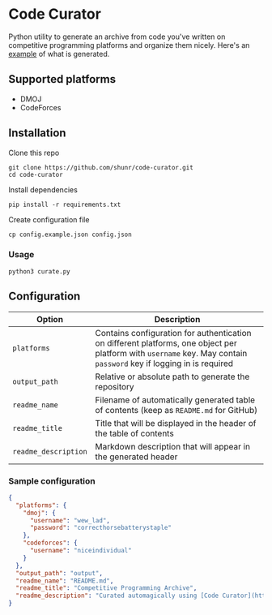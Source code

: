 # Code Curator

Python utility to generate an archive from code you've written on competitive programming platforms and organize them nicely. Here's an [example](https://github.com/shunr/competitive-programming) of what is generated.

## Supported platforms
- DMOJ
- CodeForces

## Installation
Clone this repo
```shell
git clone https://github.com/shunr/code-curator.git
cd code-curator
```
Install dependencies
```shell
pip install -r requirements.txt
```
Create configuration file
```shell
cp config.example.json config.json
```
### Usage
```shell
python3 curate.py
```

## Configuration
| Option | Description |
|---|---|
|```platforms```| Contains configuration for authentication on different platforms, one object per platform with ```username``` key. May contain ```password``` key if logging in is required |
|```output_path```| Relative or absolute path to generate the repository |
|```readme_name```| Filename of automatically generated table of contents (keep as ```README.md``` for GitHub) |
|```readme_title```| Title that will be displayed in the header of the table of contents |
|```readme_description```| Markdown description that will appear in the generated header |

### Sample configuration
```json
{
  "platforms": {
    "dmoj": {
      "username": "wew_lad",
      "password": "correcthorsebatterystaple"
    },
    "codeforces": {
      "username": "niceindividual"
    }
  },
  "output_path": "output",
  "readme_name": "README.md",
  "readme_title": "Competitive Programming Archive",
  "readme_description": "Curated automagically using [Code Curator](https://github.com/shunr/code-curator)"
}
```